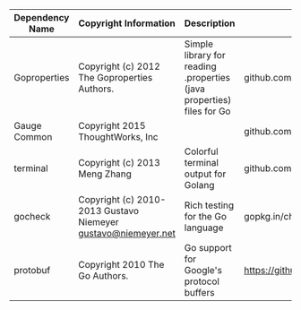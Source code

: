 
| Dependency Name | Copyright Information | Description |	Repo URL | License Type	| License URL |	Forked from |
|-----------------|-----------------------|-------------|----------|--------------|-------------|-------------|
|Goproperties|Copyright (c) 2012 The Goproperties Authors.|Simple library for reading .properties (java properties) files for Go	|github.com/dmotylev/goproperties	|BSD Styled|	https://raw.githubusercontent.com/dmotylev/goproperties/master/LICENSE|
|Gauge Common|	Copyright 2015 ThoughtWorks, Inc|	|	github.com/getgauge/common|	GPLv3	|||
|terminal|	Copyright (c) 2013 Meng Zhang	|Colorful terminal output for Golang|github.com/wsxiaoys/terminal	|BSD Styled|https://raw.githubusercontent.com/wsxiaoys/terminal/master/LICENSE||
|gocheck| Copyright (c) 2010-2013 Gustavo Niemeyer <gustavo@niemeyer.net>	|Rich testing for the Go language	|gopkg.in/check.v1	|Simplified BSD	|https://raw.githubusercontent.com/go-check/check/v1/LICENSE||
|protobuf	|Copyright 2010 The Go Authors.	|Go support for Google's protocol buffers	|https://github.com/golang/protobuf	|BSD Styled	|https://raw.githubusercontent.com/golang/protobuf/master/LICENSE|

